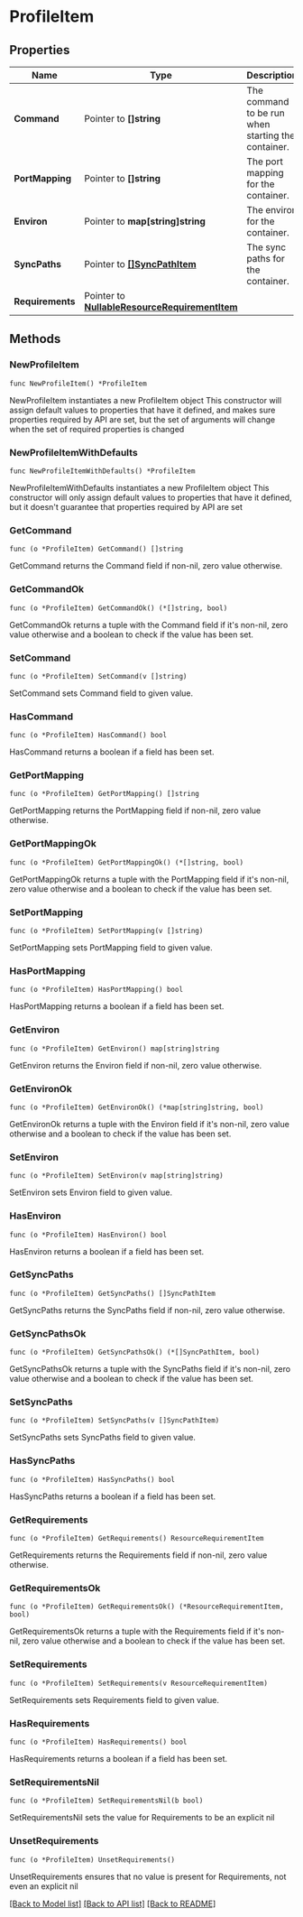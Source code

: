 # ProfileItem

## Properties

Name | Type | Description | Notes
------------ | ------------- | ------------- | -------------
**Command** | Pointer to **[]string** | The command to be run when starting the container. | [optional] [readonly] 
**PortMapping** | Pointer to **[]string** | The port mapping for the container. | [optional] [readonly] 
**Environ** | Pointer to **map[string]string** | The environ for the container. | [optional] [readonly] 
**SyncPaths** | Pointer to [**[]SyncPathItem**](SyncPathItem.md) | The sync paths for the container. | [optional] [readonly] 
**Requirements** | Pointer to [**NullableResourceRequirementItem**](ResourceRequirementItem.md) |  | [optional] 

## Methods

### NewProfileItem

`func NewProfileItem() *ProfileItem`

NewProfileItem instantiates a new ProfileItem object
This constructor will assign default values to properties that have it defined,
and makes sure properties required by API are set, but the set of arguments
will change when the set of required properties is changed

### NewProfileItemWithDefaults

`func NewProfileItemWithDefaults() *ProfileItem`

NewProfileItemWithDefaults instantiates a new ProfileItem object
This constructor will only assign default values to properties that have it defined,
but it doesn't guarantee that properties required by API are set

### GetCommand

`func (o *ProfileItem) GetCommand() []string`

GetCommand returns the Command field if non-nil, zero value otherwise.

### GetCommandOk

`func (o *ProfileItem) GetCommandOk() (*[]string, bool)`

GetCommandOk returns a tuple with the Command field if it's non-nil, zero value otherwise
and a boolean to check if the value has been set.

### SetCommand

`func (o *ProfileItem) SetCommand(v []string)`

SetCommand sets Command field to given value.

### HasCommand

`func (o *ProfileItem) HasCommand() bool`

HasCommand returns a boolean if a field has been set.

### GetPortMapping

`func (o *ProfileItem) GetPortMapping() []string`

GetPortMapping returns the PortMapping field if non-nil, zero value otherwise.

### GetPortMappingOk

`func (o *ProfileItem) GetPortMappingOk() (*[]string, bool)`

GetPortMappingOk returns a tuple with the PortMapping field if it's non-nil, zero value otherwise
and a boolean to check if the value has been set.

### SetPortMapping

`func (o *ProfileItem) SetPortMapping(v []string)`

SetPortMapping sets PortMapping field to given value.

### HasPortMapping

`func (o *ProfileItem) HasPortMapping() bool`

HasPortMapping returns a boolean if a field has been set.

### GetEnviron

`func (o *ProfileItem) GetEnviron() map[string]string`

GetEnviron returns the Environ field if non-nil, zero value otherwise.

### GetEnvironOk

`func (o *ProfileItem) GetEnvironOk() (*map[string]string, bool)`

GetEnvironOk returns a tuple with the Environ field if it's non-nil, zero value otherwise
and a boolean to check if the value has been set.

### SetEnviron

`func (o *ProfileItem) SetEnviron(v map[string]string)`

SetEnviron sets Environ field to given value.

### HasEnviron

`func (o *ProfileItem) HasEnviron() bool`

HasEnviron returns a boolean if a field has been set.

### GetSyncPaths

`func (o *ProfileItem) GetSyncPaths() []SyncPathItem`

GetSyncPaths returns the SyncPaths field if non-nil, zero value otherwise.

### GetSyncPathsOk

`func (o *ProfileItem) GetSyncPathsOk() (*[]SyncPathItem, bool)`

GetSyncPathsOk returns a tuple with the SyncPaths field if it's non-nil, zero value otherwise
and a boolean to check if the value has been set.

### SetSyncPaths

`func (o *ProfileItem) SetSyncPaths(v []SyncPathItem)`

SetSyncPaths sets SyncPaths field to given value.

### HasSyncPaths

`func (o *ProfileItem) HasSyncPaths() bool`

HasSyncPaths returns a boolean if a field has been set.

### GetRequirements

`func (o *ProfileItem) GetRequirements() ResourceRequirementItem`

GetRequirements returns the Requirements field if non-nil, zero value otherwise.

### GetRequirementsOk

`func (o *ProfileItem) GetRequirementsOk() (*ResourceRequirementItem, bool)`

GetRequirementsOk returns a tuple with the Requirements field if it's non-nil, zero value otherwise
and a boolean to check if the value has been set.

### SetRequirements

`func (o *ProfileItem) SetRequirements(v ResourceRequirementItem)`

SetRequirements sets Requirements field to given value.

### HasRequirements

`func (o *ProfileItem) HasRequirements() bool`

HasRequirements returns a boolean if a field has been set.

### SetRequirementsNil

`func (o *ProfileItem) SetRequirementsNil(b bool)`

 SetRequirementsNil sets the value for Requirements to be an explicit nil

### UnsetRequirements
`func (o *ProfileItem) UnsetRequirements()`

UnsetRequirements ensures that no value is present for Requirements, not even an explicit nil

[[Back to Model list]](../README.md#documentation-for-models) [[Back to API list]](../README.md#documentation-for-api-endpoints) [[Back to README]](../README.md)


